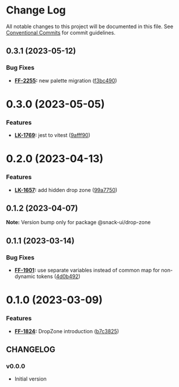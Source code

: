# Change Log

All notable changes to this project will be documented in this file.
See [Conventional Commits](https://conventionalcommits.org) for commit guidelines.

## 0.3.1 (2023-05-12)


### Bug Fixes

* **[FF-2255](https://jira.sbercloud.tech/browse/FF-2255):** new palette migration ([f3bc490](https://git.sbercloud.tech/sbercloud-ui/tokens-design-system/snack-uikit/commits/f3bc490bb4ddde4353009b55da2d04f87a7d9de9))





# 0.3.0 (2023-05-05)


### Features

* **[LK-1769](https://jira.sbercloud.tech/browse/LK-1769):** jest to vitest ([9afff90](https://git.sbercloud.tech/sbercloud-ui/tokens-design-system/snack-uikit/commits/9afff90db1e60c2255361b396c096c14f923d676))





# 0.2.0 (2023-04-13)


### Features

* **[LK-1657](https://jira.sbercloud.tech/browse/LK-1657):** add hidden drop zone ([99a7750](https://git.sbercloud.tech/sbercloud-ui/tokens-design-system/snack-uikit/commits/99a7750bafcc7a2b47bd31ae6f33a80f5a49e21e))





## 0.1.2 (2023-04-07)

**Note:** Version bump only for package @snack-ui/drop-zone





## 0.1.1 (2023-03-14)


### Bug Fixes

* **[FF-1901](https://jira.sbercloud.tech/browse/FF-1901):** use separate variables instead of common map for non-dynamic tokens ([4d0b492](https://git.sbercloud.tech/sbercloud-ui/tokens-design-system/snack-uikit/commits/4d0b492323f25785af5648972e5b2f85f9823f35))





# 0.1.0 (2023-03-09)


### Features

* **[FF-1824](https://jira.sbercloud.tech/browse/FF-1824):** DropZone introduction ([b7c3825](https://git.sbercloud.tech/sbercloud-ui/uikit-tokens-demo/commits/b7c3825ae0d350eb3f51be844730662693ba8782))





## CHANGELOG

### v0.0.0

- Initial version
